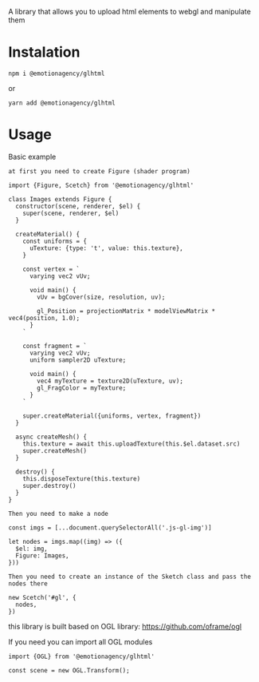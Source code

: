 A library that allows you to upload html elements to webgl and manipulate them

# Instalation

`npm i @emotionagency/glhtml`

or

`yarn add @emotionagency/glhtml`

# Usage

Basic example
```
at first you need to create Figure (shader program)

import {Figure, Scetch} from '@emotionagency/glhtml'

class Images extends Figure {
  constructor(scene, renderer, $el) {
    super(scene, renderer, $el)
  }

  createMaterial() {
    const uniforms = {
      uTexture: {type: 't', value: this.texture},
    }

    const vertex = `
      varying vec2 vUv;

      void main() {
        vUv = bgCover(size, resolution, uv);

        gl_Position = projectionMatrix * modelViewMatrix * vec4(position, 1.0);
      }
    `

    const fragment = `
      varying vec2 vUv;
      uniform sampler2D uTexture;

      void main() {
        vec4 myTexture = texture2D(uTexture, uv);
        gl_FragColor = myTexture;
      }
    `

    super.createMaterial({uniforms, vertex, fragment})
  }

  async createMesh() {
    this.texture = await this.uploadTexture(this.$el.dataset.src)
    super.createMesh()
  }

  destroy() {
    this.disposeTexture(this.texture)
    super.destroy()
  }
}

Then you need to make a node

const imgs = [...document.querySelectorAll('.js-gl-img')]

let nodes = imgs.map((img) => ({
  $el: img,
  Figure: Images,
}))

Then you need to create an instance of the Sketch class and pass the nodes there

new Scetch('#gl', {
  nodes,
})

```



this library is built based on OGL library: https://github.com/oframe/ogl

If you need you can import all OGL modules
```
import {OGL} from '@emotionagency/glhtml'

const scene = new OGL.Transform();
```